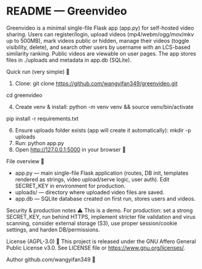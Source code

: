 README — Greenvideo
===================

Greenvideo is a minimal single-file Flask app (app.py) for self-hosted video sharing. Users can register/login, upload videos (mp4/webm/ogg/mov/mkv up to 500MB), mark videos public or hidden, manage their videos (toggle visibility, delete), and search other users by username with an LCS-based similarity ranking. Public videos are viewable on user pages. The app stores files in ./uploads and metadata in app.db (SQLite).

Quick run (very simple) 🚀

1. Clone: git clone https://github.com/wangyifan349/greenvideo.git


cd greenvideo  

4. Create venv & install: python -m venv venv && source venv/bin/activate


pip install -r requirements.txt


6. Ensure uploads folder exists (app will create it automatically): mkdir -p uploads  
7. Run: python app.py  
8. Open http://127.0.0.1:5000 in your browser 🎉

File overview 📁
- app.py — main single-file Flask application (routes, DB init, templates rendered as strings, video upload/serve logic, user auth). Edit SECRET_KEY in environment for production.  
- uploads/ — directory where uploaded video files are saved.  
- app.db — SQLite database created on first run, stores users and videos.

Security & production notes ⚠️
This is a demo. For production: set a strong SECRET_KEY, run behind HTTPS, implement stricter file validation and virus scanning, consider external storage (S3), use proper session/cookie settings, and harden DB/permissions.

License (AGPL-3.0) 📜
This project is released under the GNU Affero General Public License v3.0. See LICENSE file or https://www.gnu.org/licenses/.

Author
github.com/wangyifan349 💚
